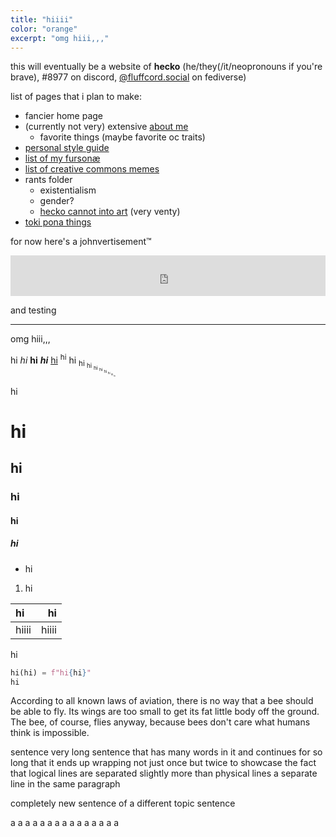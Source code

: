 ```yaml
---
title: "hiiii"
color: "orange"
excerpt: "omg hiii,,,"
---
```


this will eventually be a website of **hecko** (he/they(/it/neopronouns if you're brave), #8977 on discord, <a rel="me" href="https://fluffcord.social/@hecko">@fluffcord.social</a> on fediverse)

list of pages that i plan to make:
- fancier home page
- (currently not very) extensive [about me](/about/)
	- favorite things (maybe favorite oc traits)
- [personal style guide](/style-guide/)
- [list of my fursonæ](/fursonae/)
- [list of creative commons memes](/gnu-slash-memes/)
- rants folder
	- existentialism
	- gender?
	- [hecko cannot into art](/hecko-cannot-into-art/) (very venty)
- [toki pona things](/toki-pona/)

for now here's a johnvertisement™

<iframe src="https://john.citrons.xyz/embed?ref=hecko.my.to" style="display:block;margin-left:auto;margin-right:auto;width:100%;max-width:732px;max-height:94px;aspect-ratio:732/94;border:none;"></iframe>

and testing

---

omg hiii,,,

hi *hi* **hi** ***hi*** [hi](/a/b) <sup>hi</sup> hi <sub>hi <sub>hi <sub>hi <sub>hi <sub>hi <sub>hi <sub>hi <sub>hi</sub></sub></sub></sub></sub></sub></sub></sub>

hi

# hi
## hi
### hi
#### hi
##### hi

- hi

1. hi

| hi | hi |
| :- | -: |
| hiiii | hiiii |

hi

```python
hi(hi) = f"hi{hi}"
hi
```

According to all known laws of aviation, there is no way that a bee should be able to fly. Its wings are too small to get its fat little body off the ground. The bee, of course, flies anyway, because bees don't care what humans think is impossible.

sentence
very long sentence that has many words in it and continues for so long that it ends up wrapping not just once but twice to showcase the fact that logical lines are separated slightly more than physical lines
a separate line in the same paragraph

completely new sentence of a different topic
sentence

a
a
a
a
a
a
a
a
a
a
a
a
a
a
a
